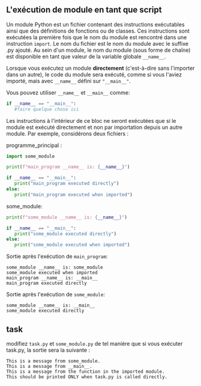 ## L'exécution de module en tant que script

Un module Python est un fichier contenant des instructions exécutables ainsi que des définitions de fonctions
ou de classes. Ces instructions sont exécutées la première fois que le nom du module est rencontré 
dans une instruction `import`. Le nom du fichier est le nom du module avec le suffixe .py ajouté. 
Au sein d'un module, le nom du module (sous forme de chaîne) est disponible en tant que valeur de la variable globale
`__name__`.


Lorsque vous exécutez un module **directement** (c'est-à-dire sans l'importer dans un autre),
le code du module sera exécuté, comme si vous l'aviez importé, mais avec
`__name__` défini sur `"__main__"`.

Vous pouvez utiliser `__name__` et `__main__` comme:

```python
if __name__ == "__main__":
   #faire quelque chose ici
```
Les instructions à l'intérieur de ce bloc ne seront exécutées que si le module est exécuté directement 
et non par importation depuis un autre module. Par exemple, considérons deux fichiers :

programme_principal :
```python
import some_module

print(f"main_program __name__ is: {__name__}")

if __name__ == "__main__":
   print("main_program executed directly")
else:
   print("main_program executed when imported")
```

some_module:
```python
print(f"some_module __name__ is: {__name__}")

if __name__ == "__main__":
   print("some_module executed directly")
else:
   print("some_module executed when imported")
```

Sortie après l'exécution de `main_program`:
```text
some_module __name__ is: some_module
some_module executed when imported
main_program __name__ is: __main__
main_program executed directly
```

Sortie après l'exécution de `some_module`:
```text
some_module __name__ is: __main__
some_module executed directly
```
## task
modifiez `task.py` et `some_module.py` de tel manière que si vous exécuter task.py, la sortie sera la suivante :

```text
This is a message from some_module.
This is a message from __main__.
This is a message from the function in the imported module.
This should be printed ONLY when task.py is called directly.
```
